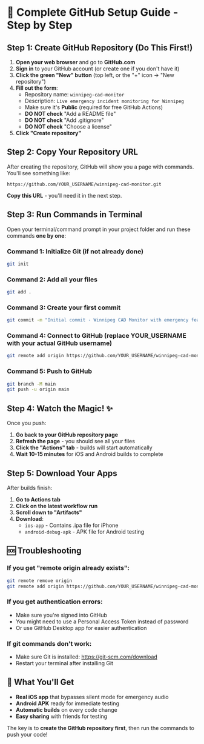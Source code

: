 # 🚀 Complete GitHub Setup Guide - Step by Step

## Step 1: Create GitHub Repository (Do This First!)

1. **Open your web browser** and go to **GitHub.com**
2. **Sign in** to your GitHub account (or create one if you don't have it)
3. **Click the green "New" button** (top left, or the "+" icon → "New repository")
4. **Fill out the form**:
   - Repository name: `winnipeg-cad-monitor`
   - Description: `Live emergency incident monitoring for Winnipeg`
   - Make sure it's **Public** (required for free GitHub Actions)
   - **DO NOT check** "Add a README file"
   - **DO NOT check** "Add .gitignore" 
   - **DO NOT check** "Choose a license"
5. **Click "Create repository"**

## Step 2: Copy Your Repository URL

After creating the repository, GitHub will show you a page with commands. You'll see something like:

```
https://github.com/YOUR_USERNAME/winnipeg-cad-monitor.git
```

**Copy this URL** - you'll need it in the next step.

## Step 3: Run Commands in Terminal

Open your terminal/command prompt in your project folder and run these commands **one by one**:

### Command 1: Initialize Git (if not already done)
```bash
git init
```

### Command 2: Add all your files
```bash
git add .
```

### Command 3: Create your first commit
```bash
git commit -m "Initial commit - Winnipeg CAD Monitor with emergency features"
```

### Command 4: Connect to GitHub (replace YOUR_USERNAME with your actual GitHub username)
```bash
git remote add origin https://github.com/YOUR_USERNAME/winnipeg-cad-monitor.git
```

### Command 5: Push to GitHub
```bash
git branch -M main
git push -u origin main
```

## Step 4: Watch the Magic! ✨

Once you push:
1. **Go back to your GitHub repository page**
2. **Refresh the page** - you should see all your files
3. **Click the "Actions" tab** - builds will start automatically
4. **Wait 10-15 minutes** for iOS and Android builds to complete

## Step 5: Download Your Apps

After builds finish:
1. **Go to Actions tab**
2. **Click on the latest workflow run**
3. **Scroll down to "Artifacts"**
4. **Download**:
   - `ios-app` - Contains .ipa file for iPhone
   - `android-debug-apk` - APK file for Android testing

## 🆘 Troubleshooting

### If you get "remote origin already exists":
```bash
git remote remove origin
git remote add origin https://github.com/YOUR_USERNAME/winnipeg-cad-monitor.git
```

### If you get authentication errors:
- Make sure you're signed into GitHub
- You might need to use a Personal Access Token instead of password
- Or use GitHub Desktop app for easier authentication

### If git commands don't work:
- Make sure Git is installed: https://git-scm.com/download
- Restart your terminal after installing Git

## 🎯 What You'll Get

- **Real iOS app** that bypasses silent mode for emergency audio
- **Android APK** ready for immediate testing
- **Automatic builds** on every code change
- **Easy sharing** with friends for testing

The key is to **create the GitHub repository first**, then run the commands to push your code!